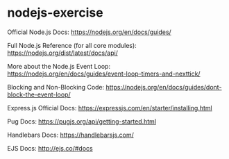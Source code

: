 # nodejs-exercise

Official Node.js Docs: 
https://nodejs.org/en/docs/guides/

Full Node.js Reference (for all core modules): 
https://nodejs.org/dist/latest/docs/api/

More about the Node.js Event Loop: 
https://nodejs.org/en/docs/guides/event-loop-timers-and-nexttick/

Blocking and Non-Blocking Code: 
https://nodejs.org/en/docs/guides/dont-block-the-event-loop/

Express.js Official Docs: https://expressjs.com/en/starter/installing.html

Pug Docs: https://pugjs.org/api/getting-started.html

Handlebars Docs: https://handlebarsjs.com/

EJS Docs: http://ejs.co/#docs
